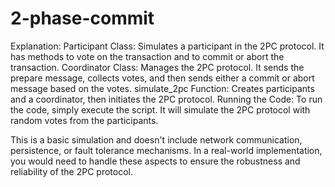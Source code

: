# 2-phase-commit

Explanation:
Participant Class: Simulates a participant in the 2PC protocol. It has methods to vote on the transaction and to commit or abort the transaction.
Coordinator Class: Manages the 2PC protocol. It sends the prepare message, collects votes, and then sends either a commit or abort message based on the votes.
simulate_2pc Function: Creates participants and a coordinator, then initiates the 2PC protocol.
Running the Code:
To run the code, simply execute the script. It will simulate the 2PC protocol with random votes from the participants.

This is a basic simulation and doesn't include network communication, persistence, or fault tolerance mechanisms. In a real-world implementation, you would need to handle these aspects to ensure the robustness and reliability of the 2PC protocol.

